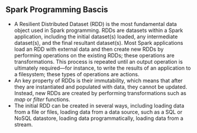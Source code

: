 
## Spark Programming Bascis

* A Resilient Distributed Dataset (RDD) is the most fundamental data object used in Spark programming. RDDs are datasets within a Spark application, including the initial dataset(s) loaded, any intermediate dataset(s), and the final resultant dataset(s). Most Spark applications load an RDD with external data and then create new RDDs by performing operations on the existing RDDs; these operations are transformations. This process is repeated until an output operation is ultimately required—for instance, to write the results of an application to a filesystem; these types of operations are actions.
* An key property of RDDs is their immutability, which means that after they are instantiated and populated with data, they cannot be updated. Instead, new RDDs are created by performing transformations such as *map* or *filter* functions.
* The initial RDD can be created in several ways, including loading data from a file or files, loading data from a data source, such as a SQL or NoSQL datastore, loading data programmatically, loading data from a stream.

